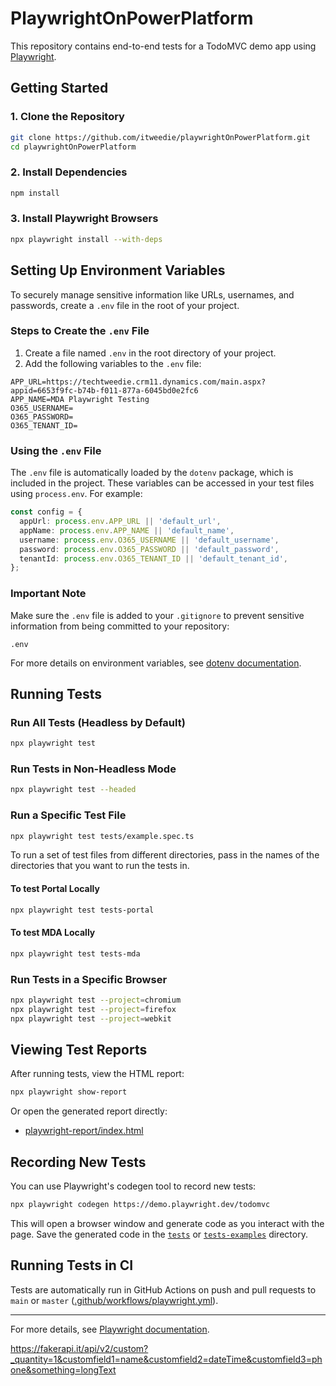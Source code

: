 # PlaywrightOnPowerPlatform

This repository contains end-to-end tests for a TodoMVC demo app using [Playwright](https://playwright.dev/).

## Getting Started

### 1. Clone the Repository

```sh
git clone https://github.com/itweedie/playwrightOnPowerPlatform.git
cd playwrightOnPowerPlatform
```

### 2. Install Dependencies

```sh
npm install
```

### 3. Install Playwright Browsers

```sh
npx playwright install --with-deps
```

## Setting Up Environment Variables

To securely manage sensitive information like URLs, usernames, and passwords, create a `.env` file in the root of your project.

### Steps to Create the `.env` File

1. Create a file named `.env` in the root directory of your project.
2. Add the following variables to the `.env` file:

```properties
APP_URL=https://techtweedie.crm11.dynamics.com/main.aspx?appid=6653f9fc-b74b-f011-877a-6045bd0e2fc6
APP_NAME=MDA Playwright Testing
O365_USERNAME=
O365_PASSWORD=
O365_TENANT_ID=
```

### Using the `.env` File

The `.env` file is automatically loaded by the `dotenv` package, which is included in the project. These variables can be accessed in your test files using `process.env`. For example:

```typescript
const config = {
  appUrl: process.env.APP_URL || 'default_url',
  appName: process.env.APP_NAME || 'default_name',
  username: process.env.O365_USERNAME || 'default_username',
  password: process.env.O365_PASSWORD || 'default_password',
  tenantId: process.env.O365_TENANT_ID || 'default_tenant_id',
};
```

### Important Note

Make sure the `.env` file is added to your `.gitignore` to prevent sensitive information from being committed to your repository:

```plaintext
.env
```

For more details on environment variables, see [dotenv documentation](https://github.com/motdotla/dotenv).


## Running Tests

### Run All Tests (Headless by Default)

```sh
npx playwright test
```

### Run Tests in Non-Headless Mode

```sh
npx playwright test --headed
```

### Run a Specific Test File

```sh
npx playwright test tests/example.spec.ts
```

To run a set of test files from different directories, pass in the names of the directories that you want to run the tests in.

#### To test Portal Locally

```sh
npx playwright test tests-portal
```

#### To test MDA Locally

```sh
npx playwright test tests-mda
```

### Run Tests in a Specific Browser

```sh
npx playwright test --project=chromium
npx playwright test --project=firefox
npx playwright test --project=webkit
```

## Viewing Test Reports

After running tests, view the HTML report:

```sh
npx playwright show-report
```

Or open the generated report directly:

- [playwright-report/index.html](playwright-report/index.html)

## Recording New Tests

You can use Playwright's codegen tool to record new tests:

```sh
npx playwright codegen https://demo.playwright.dev/todomvc
```

This will open a browser window and generate code as you interact with the page. Save the generated code in the [`tests`](tests/) or [`tests-examples`](tests-examples/) directory.

## Running Tests in CI

Tests are automatically run in GitHub Actions on push and pull requests to `main` or `master` ([.github/workflows/playwright.yml](.github/workflows/playwright.yml)).


---

For more details, see [Playwright documentation](https://playwright.dev/docs/intro).

https://fakerapi.it/api/v2/custom?_quantity=1&customfield1=name&customfield2=dateTime&customfield3=phone&something=longText

